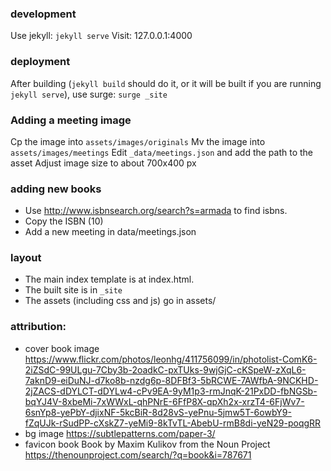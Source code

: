 ### development

Use jekyll: `jekyll serve`
Visit: 127.0.0.1:4000

### deployment

After building (`jekyll build` should do it, or it will be built if you are
running `jekyll serve`),
use surge: `surge _site`

### Adding a meeting image

Cp the image into `assets/images/originals`
Mv the image into `assets/images/meetings`
Edit `_data/meetings.json` and add the path to the asset
Adjust image size to about 700x400 px

### adding new books

 * Use http://www.isbnsearch.org/search?s=armada to find isbns.
 * Copy the ISBN (10)
 * Add a new meeting in data/meetings.json

### layout

 * The main index template is at index.html.
 * The built site is in `_site`
 * The assets (including css and js) go in assets/


### attribution:

 * cover book image
   https://www.flickr.com/photos/leonhg/411756099/in/photolist-ComK6-2iZSdC-99ULgu-7Cby3b-2oadkC-pxTUks-9wjGjC-cKSpeW-zXqL6-7aknD9-eiDuNJ-d7ko8b-nzdg6p-8DFBf3-5bRCWE-7AWfbA-9NCKHD-2jZACS-dDYLCT-dDYLw4-cPv9EA-9yM1p3-rmJnqK-21PxDD-fbNGSb-bqYJ4V-8xbeMi-7xWWxL-qhPNrE-6FfP8X-qpXh2x-xrzT4-6FjWv7-6snYp8-yePbY-djixNF-5kcBiR-8d28vS-yePnu-5jmw5T-6owbY9-fZqUJk-rSudPP-cXskZ7-yeMi9-8kTvTL-AbebU-rmB8di-yeN29-poqgRR
 * bg image https://subtlepatterns.com/paper-3/
 * favicon book Book by Maxim Kulikov from the Noun Project https://thenounproject.com/search/?q=book&i=787671
